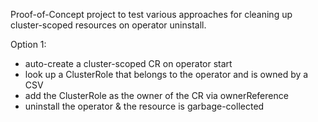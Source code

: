 Proof-of-Concept project to test various approaches for cleaning up cluster-scoped resources on operator uninstall. 


Option 1:
- auto-create a cluster-scoped CR on operator start 
- look up a ClusterRole that belongs to the operator and is owned by a CSV
- add the ClusterRole as the owner of the CR via ownerReference
- uninstall the operator & the resource is garbage-collected
